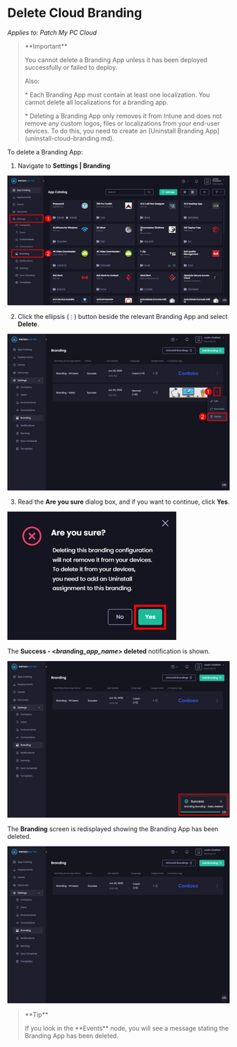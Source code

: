 # Delete Cloud Branding

_Applies to: Patch My PC Cloud_

<blockquote class="wp-block-quote">
<p>**Important**</p>
<p>You cannot delete a Branding App unless it has been deployed successfully or failed to deploy.</p>
<p>Also:</p>
<p>* Each Branding App must contain at least one localization. You cannot delete all localizations for a branding app.</p>
<p>* Deleting a Branding App only removes it from Intune and does not remove any custom logos, files or localizations from your end-user devices. To do this, you need to create an [Uninstall Branding App](uninstall-cloud-branding.md).</p>
</blockquote>

To delete a Branding App:

1. Navigate to **Settings | Branding**

![Navigating to "Settings | Branding"](/_images/image-(2506).png "Navigating to &#x22;Settings | Branding&#x22;")

2. Click the ellipsis (`⋮`) button beside the relevant Branding App and select **Delete**.

![Selecting "Delete" from the ellipsis menu](/_images/image-(2676).png "Selecting &#x22;Delete&#x22; from the ellipsis menu")

3. Read the **Are you sure** dialog box, and if you want to continue, click **Yes**.

!["Are you sure" dialog box](/_images/image-(2508).png "&#x22;Are you sure&#x22; dialog box")

The **Success - <**_**branding\_app\_name**_**> deleted** notification is shown.

![](/_images/image-(2677).png)

The **Branding** screen is redisplayed showing the Branding App has been  deleted.

!["Branding" screen is redisplayed showing the branding app has been  deleted.](/_images/image-(2678).png "&#x22;Branding&#x22; screen is redisplayed showing the branding app has been  deleted.")

<blockquote class="wp-block-quote">
<p>**Tip**</p>
<p>If you look in the **Events** node, you will see a message stating the Branding App has been deleted.</p>
</blockquote>